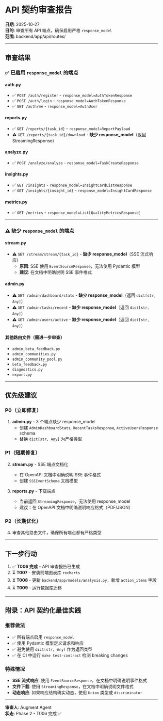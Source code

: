 # API 契约审查报告

**日期**: 2025-10-27  
**目的**: 审查所有 API 端点，确保启用严格 `response_model`  
**范围**: backend/app/api/routes/

---

## 审查结果

### ✅ 已启用 `response_model` 的端点

#### auth.py
- ✅ `POST /auth/register` - `response_model=AuthTokenResponse`
- ✅ `POST /auth/login` - `response_model=AuthTokenResponse`
- ✅ `GET /auth/me` - `response_model=AuthUser`

#### reports.py
- ✅ `GET /reports/{task_id}` - `response_model=ReportPayload`
- ⚠️ `GET /reports/{task_id}/download` - **缺少 response_model**（返回 StreamingResponse）

#### analyze.py
- ✅ `POST /analyze/analyze` - `response_model=TaskCreateResponse`

#### insights.py
- ✅ `GET /insights` - `response_model=InsightCardListResponse`
- ✅ `GET /insights/{insight_id}` - `response_model=InsightCardResponse`

#### metrics.py
- ✅ `GET /metrics` - `response_model=List[QualityMetricsResponse]`

---

### ⚠️ 缺少 `response_model` 的端点

#### stream.py
- ⚠️ `GET /stream/stream/{task_id}` - **缺少 response_model**（SSE 流式响应）
  - **原因**: SSE 使用 `EventSourceResponse`，无法使用 Pydantic 模型
  - **建议**: 在文档中明确说明 SSE 事件格式

#### admin.py
- ⚠️ `GET /admin/dashboard/stats` - **缺少 response_model**（返回 `dict[str, Any]`）
- ⚠️ `GET /admin/tasks/recent` - **缺少 response_model**（返回 `dict[str, Any]`）
- ⚠️ `GET /admin/users/active` - **缺少 response_model**（返回 `dict[str, Any]`）

#### 其他路由文件（需进一步审查）
- `admin_beta_feedback.py`
- `admin_communities.py`
- `admin_community_pool.py`
- `beta_feedback.py`
- `diagnostics.py`
- `export.py`

---

## 优先级建议

### P0（立即修复）
1. **admin.py** - 3 个端点缺少 response_model
   - 创建 `AdminDashboardStats`, `RecentTasksResponse`, `ActiveUsersResponse` schema
   - 替换 `dict[str, Any]` 为严格类型

### P1（短期修复）
2. **stream.py** - SSE 端点文档化
   - 在 OpenAPI 文档中明确说明 SSE 事件格式
   - 创建 `SSEEventSchema` 文档模型

3. **reports.py** - 下载端点
   - 当前返回 `StreamingResponse`，无法使用 response_model
   - 建议：在 OpenAPI 文档中明确说明响应格式（PDF/JSON）

### P2（长期优化）
4. 审查其他路由文件，确保所有端点都有严格类型

---

## 下一步行动

1. ✅ **T006 完成** - API 审查报告已生成
2. ⏳ **T007** - 安装前端图表库 `recharts`
3. ⏳ **T008** - 更新 `backend/app/models/analysis.py`，新增 `action_items` 字段
4. ⏳ **T009** - 运行数据库迁移

---

## 附录：API 契约化最佳实践

### 推荐做法
- ✅ 所有端点启用 `response_model`
- ✅ 使用 Pydantic 模型定义请求和响应
- ✅ 避免使用 `dict[str, Any]` 作为返回类型
- ✅ 在 CI 中运行 `make test-contract` 检测 breaking changes

### 特殊情况
- **SSE 流式响应**: 使用 `EventSourceResponse`，在文档中明确说明事件格式
- **文件下载**: 使用 `StreamingResponse`，在文档中明确说明文件格式
- **动态响应**: 如果响应结构确实动态，使用 `Union` 类型或 `discriminator`

---

**审查人**: Augment Agent  
**状态**: Phase 2 - T006 完成 ✅

